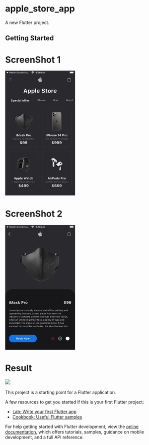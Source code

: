 # apple_store_app

A new Flutter project.

## Getting Started

# ScreenShot 1

<img src="https://github.com/Mirzaazmath/apple_store_app_flutter/blob/main/assets/output/Screenshot1.png" height="400">

# ScreenShot 2

<img src="https://github.com/Mirzaazmath/apple_store_app_flutter/blob/main/assets/output/Screenshot2.png" height="400">

# Result

<img src="https://github.com/Mirzaazmath/apple_store_app_flutter/blob/main/assets/output/result.gif" height="400">

This project is a starting point for a Flutter application.

A few resources to get you started if this is your first Flutter project:

- [Lab: Write your first Flutter app](https://docs.flutter.dev/get-started/codelab)
- [Cookbook: Useful Flutter samples](https://docs.flutter.dev/cookbook)

For help getting started with Flutter development, view the
[online documentation](https://docs.flutter.dev/), which offers tutorials,
samples, guidance on mobile development, and a full API reference.
